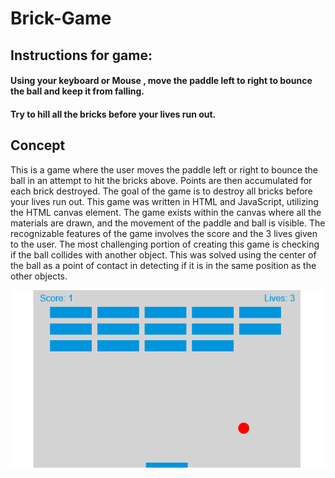 # Brick-Game

## Instructions for game:

#### Using your keyboard or Mouse , move the paddle left to right to bounce the ball and keep it from falling.
#### Try to hill all the bricks before your lives run out.

## Concept
This is a game where the user moves the paddle left or right to bounce the ball in an attempt to hit the bricks above. Points are then accumulated for each brick destroyed. The goal of the game is to destroy all bricks before your lives run out. This game was written in HTML and JavaScript, utilizing the HTML canvas element. The game exists within the canvas where all the materials are drawn, and the movement of the paddle and ball is visible. The recognizable features of the game involves the score and the 3 lives given to the user. The most challenging portion of creating this game is checking if the ball collides with another object. This was solved using the center of the ball as a point of contact in detecting if it is in the same position as the other objects.

![Alt text](https://github.com/NashwanBeiruti/Brick-Game/blob/master/game.png)
